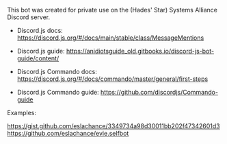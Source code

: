 This bot was created for private use on the (Hades' Star) Systems Alliance Discord server.

* Discord.js docs: https://discord.js.org/#/docs/main/stable/class/MessageMentions
* Discord.js guide: https://anidiotsguide_old.gitbooks.io/discord-js-bot-guide/content/

* Discord.js Commando docs: https://discord.js.org/#/docs/commando/master/general/first-steps
* Discord.js Commando guide: https://github.com/discordjs/Commando-guide

Examples:

https://gist.github.com/eslachance/3349734a98d30011bb202f47342601d3
https://github.com/eslachance/evie.selfbot

